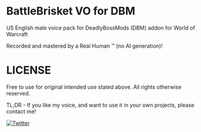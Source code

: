 # BattleBrisket VO for DBM

US English male voice pack for DeadlyBossMods (DBM) addon for World of Warcraft

Recorded and mastered by a Real Human :tm: (no AI generation)!

# LICENSE

Free to use for original intended use stated above. All rights otherwise reserved.

TL;DR - If you like my voice, and want to use it in your own projects, please contact me!

[![Twitter](https://img.shields.io/twitter/url/https/twitter.com/battlebrisket.svg?style=social&label=%20%40battlebrisket)](https://twitter.com/battlebrisket)
